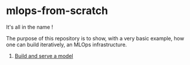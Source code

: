 # mlops-from-scratch
It's all in the name !

The purpose of this repository is to show, with a very basic example, how one can build iteratively, an MLOps infrastructure.

1. [Build and serve a model](./01_serving_a_model/Train_and_serve_a_basic_model_for_the_iris_dataset.md) 